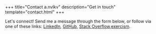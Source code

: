 +++
title="Contact a.nvlkv"
description="Get in touch"
template="contact.html"
+++

Let's connect! Send me a message through the form below, or follow via one of these links: [LinkedIn](https://www.linkedin.com/in/anvlkv/), [GitHub](https://github.com/anvlkv), [Stack Overflow](https://stackoverflow.com/users/1774187/anvlkv),[exercism](https://exercism.org/profiles/anvlkv).

